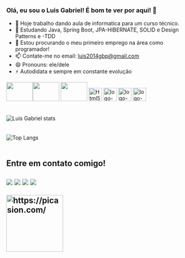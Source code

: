 ### Olá, eu sou o Luis Gabriel!  É bom te ver por aqui! 👋

- 🔭 Hoje trabalho dando aula de informatica para um curso técnico.
- 🌱 Estudando Java, Spring Boot, JPA-HIBERNATE, SOLID e Design Patterns e -TDD
- 🤔 Estou procurando o meu primeiro emprego na área como programador!
- 📫 Contate-me no email: luis2014gbp@gmail.com
- 😄 Pronouns: ele/dele
- ⚡ Autodidata e sempre em constante evolução

<img height ="50" width ="70" src='https://cdn.jsdelivr.net/gh/devicons/devicon/icons/java/java-plain-wordmark.svg'><img height ="50" width ="70" src="https://cdn.jsdelivr.net/gh/devicons/devicon/icons/spring/spring-original-wordmark.svg" />
<img height ="50" width ="70" src="https://cdn.jsdelivr.net/gh/devicons/devicon/icons/mysql/mysql-original-wordmark.svg" />
<img height ="35" src ="https://img.shields.io/badge/HTML5-E34F26?style=for-the-badge&logo=html5&logoColor=white"  alt= "Html5-logo" />
<img height ="35" src= "https://img.shields.io/badge/CSS3-1572B6?style=for-the-badge&logo=css3&logoColor=white" alt="logo-Css" />
<img height ="35" src= "https://img.shields.io/badge/JavaScript-F7DF1E?style=for-the-badge&logo=javascript&logoColor=black" alt="logo-JavaScript" />
<img height ="35" src= "https://img.shields.io/badge/React-20232A?style=for-the-badge&logo=react&logoColor=61DAFB" alt="logo-React" />
          <br><br>
          <br>
          ![Luis Gabriel stats](https://github-readme-stats.vercel.app/api?username=Lugabe&show_icons=true&theme=gruvbox)
          <br><br>
          <br>
          ![Top Langs](https://github-readme-stats.vercel.app/api/top-langs/?username=Lugabe&langs_count=8)
          <br><br>
         <h2>Entre em contato comigo!
          <br><br>
  <a href="https://www.instagram.com/luisgabriel_bernardi/" target="_blank"><img src="https://img.shields.io/badge/-Instagram-%23E4405F?style=for-the-badge&logo=instagram&logoColor=white" target="_blank"></a>
 <a href="https://discord.gg/Luis-Gabriel#6985" target="_blank"><img src="https://img.shields.io/badge/Discord-7289DA?style=for-the-badge&logo=discord&logoColor=white" target="_blank"></a> 
  <a href = "mailto:luis2014gbp@gmail.com"><img src="https://img.shields.io/badge/-Gmail-%23333?style=for-the-badge&logo=gmail&logoColor=white" target="_blank"></a>
  <a href="https://www.linkedin.com/in/luis-gabriel-bernardi/" target="_blank"><img src="https://img.shields.io/badge/-LinkedIn-%230077B5?style=for-the-badge&logo=linkedin&logoColor=white" target="_blank"></a> 
</div>
<a href="https://picasion.com/"><img src="https://i.picasion.com/pic92/e1915637574b387906f693bf61b8f44f.gif" width="150" height="150" border="0" alt="https://picasion.com/" /></a><br /><a href="https://picasion.com/">
          
          



